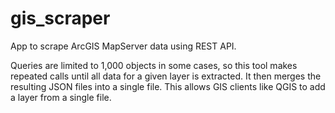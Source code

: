 # gis_scraper

App to scrape ArcGIS MapServer data using REST API.

Queries are limited to 1,000 objects in some cases, so  this tool makes repeated calls until all data for a given layer is extracted. It then merges the resulting JSON files into a single file. This allows GIS clients like QGIS to add a layer from a single file.
